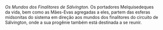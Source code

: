 ﻿<em>Os Mundos dos Finalitores de Sálvington.</em> Os portadores Melquisedeques da vida, bem como as Mães-Evas agregadas a eles, partem das esferas midsonitas do sistema em direção aos mundos dos finalitores do circuito de Sálvington, onde a sua progênie também está destinada a se reunir.